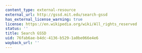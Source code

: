```yaml
---
content_type: external-resource
external_url: http://gssd.mit.edu/search-gssd
has_external_license_warning: true
license: https://en.wikipedia.org/wiki/All_rights_reserved
status: ''
title: Search GSSD
uid: 76fab6ae-b4dc-4136-b529-1a0be066e4e6
wayback_url: ''
---
```

